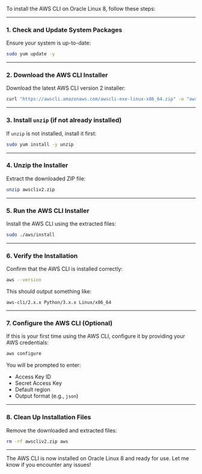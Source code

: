 To install the AWS CLI on Oracle Linux 8, follow these steps:

---

### **1. Check and Update System Packages**
Ensure your system is up-to-date:
```bash
sudo yum update -y
```

---

### **2. Download the AWS CLI Installer**
Download the latest AWS CLI version 2 installer:
```bash
curl "https://awscli.amazonaws.com/awscli-exe-linux-x86_64.zip" -o "awscliv2.zip"
```

---

### **3. Install `unzip` (if not already installed)**
If `unzip` is not installed, install it first:
```bash
sudo yum install -y unzip
```

---

### **4. Unzip the Installer**
Extract the downloaded ZIP file:
```bash
unzip awscliv2.zip
```

---

### **5. Run the AWS CLI Installer**
Install the AWS CLI using the extracted files:
```bash
sudo ./aws/install
```

---

### **6. Verify the Installation**
Confirm that the AWS CLI is installed correctly:
```bash
aws --version
```
This should output something like:
```
aws-cli/2.x.x Python/3.x.x Linux/x86_64
```

---

### **7. Configure the AWS CLI (Optional)**
If this is your first time using the AWS CLI, configure it by providing your AWS credentials:
```bash
aws configure
```
You will be prompted to enter:
- Access Key ID
- Secret Access Key
- Default region
- Output format (e.g., `json`)

---

### **8. Clean Up Installation Files**
Remove the downloaded and extracted files:
```bash
rm -rf awscliv2.zip aws
```

---

The AWS CLI is now installed on Oracle Linux 8 and ready for use. Let me know if you encounter any issues!

